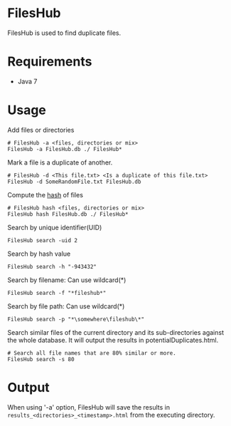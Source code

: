 FilesHub
========

FilesHub is used to find duplicate files.

Requirements
=============
* Java 7


Usage
======

Add files or directories
```
# FilesHub -a <files, directories or mix>
FilesHub -a FilesHub.db ./ FilesHub*
```

Mark a file is a duplicate of another.
```
# FilesHub -d <This file.txt> <Is a duplicate of this file.txt>
FilesHub -d SomeRandomFile.txt FilesHub.db
```

Compute the [hash](https://code.google.com/p/xxhash/) of files
```
# FilesHub hash <files, directories or mix>
FilesHub hash FilesHub.db ./ FilesHub*
```

Search by unique identifier(UID)
```
FilesHub search -uid 2
```

Search by hash value
```
FilesHub search -h "-943432"
```

Search by filename: Can use wildcard(*)
```
FilesHub search -f "*fileshub*"
```

Search by file path: Can use wildcard(*)
```
FilesHub search -p "*\somewhere\fileshub\*"
```

Search similar files of the current directory and its sub-directories against the whole database. It will output the results in potentialDuplicates.html.
```
# Search all file names that are 80% similar or more.
FilesHub search -s 80
```

Output
======
When using '-a' option, FilesHub will save the results in `results_<directories>_<timestamp>.html` from the executing directory.